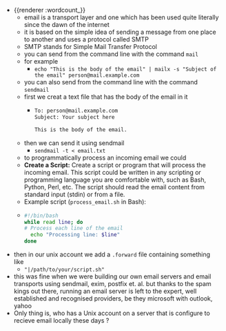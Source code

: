 - {{renderer :wordcount_}}
	- email is a transport layer and one which has been used quite literally since the dawn of the internet
	- it is based on the simple idea of sending a message from one place to another and uses a protocol called SMTP
	- SMTP stands for Simple Mail Transfer Protocol
	- you can send from the command line with the command `mail`
	- for example
		- `echo "This is the body of the email" | mailx -s "Subject of the email" person@mail.example.com`
	- you can also send from the command line with the command `sendmail`
	- first we creat a text file that has the body of the email in it
		- ```bash
		  To: person@mail.example.com
		  Subject: Your subject here
		  
		  This is the body of the email.
		  
		  ```
	- then we can send it using sendmail
		- `sendmail -t < email.txt`
	- to programmatically process an incoming email we could
	- **Create a Script:**
	  Create a script or program that will process the incoming email. This script could be written in any scripting or programming language you are comfortable with, such as Bash, Python, Perl, etc. The script should read the email content from standard input (stdin) or from a file.
	- Example script (`process_email.sh` in Bash):
	- ```bash
	  #!/bin/bash
	  while read line; do
	  # Process each line of the email
	    echo "Processing line: $line"
	  done
	  ```
- then in our unix account we add a `.forward` file containing something like
	- `"|/path/to/your/script.sh"`
- this was fine when we were building our own email servers and email transports using sendmail, exim, postfix et. al. but thanks to the spam kings out there, running an email server is left to the expert, well established and recognised providers, be they microsoft with outlook, yahoo
- Only thing is, who has a Unix account on a server that is configure to recieve email locally these days ?
